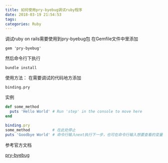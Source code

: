 ```yaml
---
title: 如何使用pry-byebug调试ruby程序
date: 2018-03-19 21:54:53
tags:
categories: Ruby
---
```


调试ruby on rails需要使用到pry-byebug包
在Gemfile文件中里添加

```
gem 'pry-byebug'
```

然后命令行下执行

```
bundle install
```

使用方法：
在需要调试的代码地方添加

```
binding.pry
```

实例

```ruby
def some_method
  puts 'Hello World' # Run 'step' in the console to move here
end

binding.pry
some_method          # 在此处停止
puts 'Goodbye World' # 命令行输入next执行下一步，也可在命令行输入想要查看的变量
```

参考官方文档

[pry-byebug](https://github.com/deivid-rodriguez/pry-byebug)